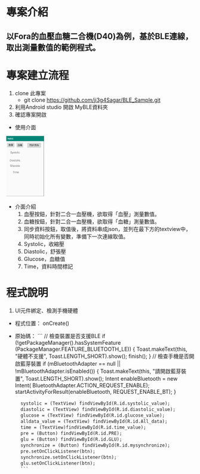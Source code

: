 # 專案介紹
## 以Fora的血壓血糖二合機(D40)為例，基於BLE連線，取出測量數值的範例程式。

# 專案建立流程
1. clone 此專案
	* git clone https://github.com/ji3g4Sagar/BLE_Sample.git
2. 利用Android studio 開啟 MyBLE資料夾
3. 確認專案開啟
  * 使用介面
  <img src="https://github.com/ji3g4Sagar/BLE_Sample/blob/master/UI.png" width="20%" height="20%">

  * 介面介紹
  	1. 血壓按鈕，針對二合一血壓機，欲取得「血壓」測量數值。
  	2. 血糖按鈕，針對二合一血壓機，欲取得「血糖」測量數值。
  	3. 同步資料按鈕，取值後，將資料串成json，並列在最下方的textview中，同時初始化所有變數，準備下一次連線取值。
  	4. Systolic，收縮壓
  	5. Diastolic，舒張壓
  	6. Glucose，血糖值
  	7. Time，資料時間標記

# 程式說明
1. UI元件綁定、檢測手機硬體
* 程式位置： onCreate()
* 原始碼：
		```
		// 檢查裝置是否支援BLE
		if (!getPackageManager().hasSystemFeature
                (PackageManager.FEATURE_BLUETOOTH_LE)) {
            Toast.makeText(this, "硬體不支援", Toast.LENGTH_SHORT).show();
            finish();
        }
        // 檢查手機是否開啟藍芽裝置
        if (mBluetoothAdapter == null || !mBluetoothAdapter.isEnabled()) {
            Toast.makeText(this, "請開啟藍芽裝置", Toast.LENGTH_SHORT).show();
            Intent enableBluetooth = new Intent(
                    BluetoothAdapter.ACTION_REQUEST_ENABLE);
            startActivityForResult(enableBluetooth, REQUEST_ENABLE_BT);
        }

        systolic = (TextView) findViewById(R.id.systolic_value);
        diastolic = (TextView) findViewById(R.id.diastolic_value);
        glucose = (TextView) findViewById(R.id.glucose_value);
        alldata_value = (TextView) findViewById(R.id.All_data);
        time = (TextView)findViewById(R.id.time_value);
        pre = (Button) findViewById(R.id.PRE);
        glu = (Button) findViewById(R.id.GLU);
        synchronize = (Button) findViewById(R.id.mysynchronize);
        pre.setOnClickListener(btn);
        synchronize.setOnClickListener(btn);
        glu.setOnClickListener(btn);
		```


